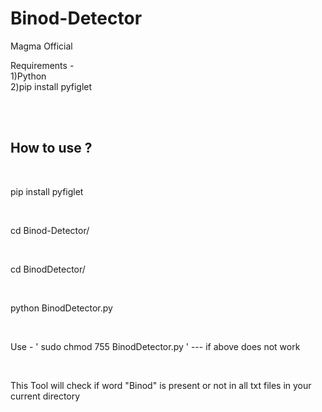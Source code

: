 # Binod-Detector
Magma Official

Requirements - <br>
1)Python  
2)pip install pyfiglet
 
 <br>
 <br>
                
<h2> How to use ?</h2>
<br>
<p> pip install pyfiglet </p> <br>
<p> cd Binod-Detector/ </p> <br>
<p> cd BinodDetector/ </p> <br>
<p> python BinodDetector.py </p> <br>

Use - ' sudo chmod 755 BinodDetector.py '    ---  if above does not work

<br>
<p> This Tool will check if word "Binod" is present or not in all txt files in your current directory </p>
